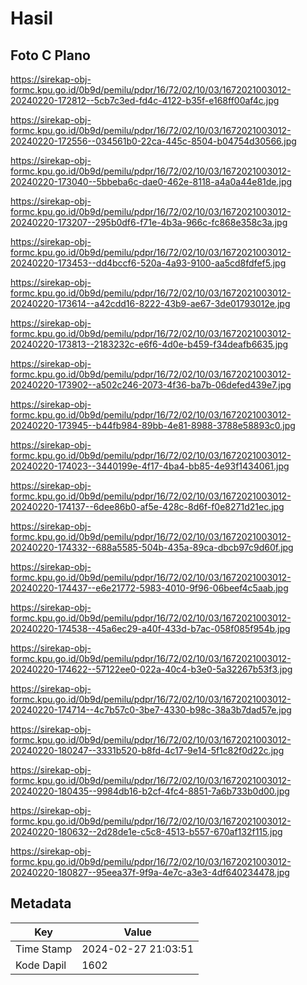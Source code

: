 # Hasil

## Foto C Plano

https://sirekap-obj-formc.kpu.go.id/0b9d/pemilu/pdpr/16/72/02/10/03/1672021003012-20240220-172812--5cb7c3ed-fd4c-4122-b35f-e168ff00af4c.jpg

https://sirekap-obj-formc.kpu.go.id/0b9d/pemilu/pdpr/16/72/02/10/03/1672021003012-20240220-172556--034561b0-22ca-445c-8504-b04754d30566.jpg

https://sirekap-obj-formc.kpu.go.id/0b9d/pemilu/pdpr/16/72/02/10/03/1672021003012-20240220-173040--5bbeba6c-dae0-462e-8118-a4a0a44e81de.jpg

https://sirekap-obj-formc.kpu.go.id/0b9d/pemilu/pdpr/16/72/02/10/03/1672021003012-20240220-173207--295b0df6-f71e-4b3a-966c-fc868e358c3a.jpg

https://sirekap-obj-formc.kpu.go.id/0b9d/pemilu/pdpr/16/72/02/10/03/1672021003012-20240220-173453--dd4bccf6-520a-4a93-9100-aa5cd8fdfef5.jpg

https://sirekap-obj-formc.kpu.go.id/0b9d/pemilu/pdpr/16/72/02/10/03/1672021003012-20240220-173614--a42cdd16-8222-43b9-ae67-3de01793012e.jpg

https://sirekap-obj-formc.kpu.go.id/0b9d/pemilu/pdpr/16/72/02/10/03/1672021003012-20240220-173813--2183232c-e6f6-4d0e-b459-f34deafb6635.jpg

https://sirekap-obj-formc.kpu.go.id/0b9d/pemilu/pdpr/16/72/02/10/03/1672021003012-20240220-173902--a502c246-2073-4f36-ba7b-06defed439e7.jpg

https://sirekap-obj-formc.kpu.go.id/0b9d/pemilu/pdpr/16/72/02/10/03/1672021003012-20240220-173945--b44fb984-89bb-4e81-8988-3788e58893c0.jpg

https://sirekap-obj-formc.kpu.go.id/0b9d/pemilu/pdpr/16/72/02/10/03/1672021003012-20240220-174023--3440199e-4f17-4ba4-bb85-4e93f1434061.jpg

https://sirekap-obj-formc.kpu.go.id/0b9d/pemilu/pdpr/16/72/02/10/03/1672021003012-20240220-174137--6dee86b0-af5e-428c-8d6f-f0e8271d21ec.jpg

https://sirekap-obj-formc.kpu.go.id/0b9d/pemilu/pdpr/16/72/02/10/03/1672021003012-20240220-174332--688a5585-504b-435a-89ca-dbcb97c9d60f.jpg

https://sirekap-obj-formc.kpu.go.id/0b9d/pemilu/pdpr/16/72/02/10/03/1672021003012-20240220-174437--e6e21772-5983-4010-9f96-06beef4c5aab.jpg

https://sirekap-obj-formc.kpu.go.id/0b9d/pemilu/pdpr/16/72/02/10/03/1672021003012-20240220-174538--45a6ec29-a40f-433d-b7ac-058f085f954b.jpg

https://sirekap-obj-formc.kpu.go.id/0b9d/pemilu/pdpr/16/72/02/10/03/1672021003012-20240220-174622--57122ee0-022a-40c4-b3e0-5a32267b53f3.jpg

https://sirekap-obj-formc.kpu.go.id/0b9d/pemilu/pdpr/16/72/02/10/03/1672021003012-20240220-174714--4c7b57c0-3be7-4330-b98c-38a3b7dad57e.jpg

https://sirekap-obj-formc.kpu.go.id/0b9d/pemilu/pdpr/16/72/02/10/03/1672021003012-20240220-180247--3331b520-b8fd-4c17-9e14-5f1c82f0d22c.jpg

https://sirekap-obj-formc.kpu.go.id/0b9d/pemilu/pdpr/16/72/02/10/03/1672021003012-20240220-180435--9984db16-b2cf-4fc4-8851-7a6b733b0d00.jpg

https://sirekap-obj-formc.kpu.go.id/0b9d/pemilu/pdpr/16/72/02/10/03/1672021003012-20240220-180632--2d28de1e-c5c8-4513-b557-670af132f115.jpg

https://sirekap-obj-formc.kpu.go.id/0b9d/pemilu/pdpr/16/72/02/10/03/1672021003012-20240220-180827--95eea37f-9f9a-4e7c-a3e3-4df640234478.jpg


## Metadata

| Key        | Value               |
| ---------- | ------------------- |
| Time Stamp | 2024-02-27 21:03:51 |
| Kode Dapil | 1602                |




